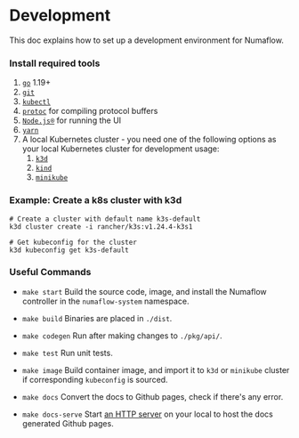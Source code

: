 # Development

This doc explains how to set up a development environment for Numaflow.

### Install required tools

1. [`go`](https://golang.org/doc/install) 1.19+
1. [`git`](https://help.github.com/articles/set-up-git/)
1. [`kubectl`](https://kubernetes.io/docs/tasks/tools/install-kubectl/)
1. [`protoc`](https://github.com/protocolbuffers/protobuf) for compiling protocol buffers
1. [`Node.js®`](https://nodejs.org/en/) for running the UI
1. [`yarn`](https://classic.yarnpkg.com/en/)
1. A local Kubernetes cluster - you need one of the following options as your local Kubernetes cluster for development usage:
   1. [`k3d`](https://k3d.io/)
   2. [`kind`](https://kind.sigs.k8s.io/)
   3. [`minikube`](https://minikube.sigs.k8s.io/docs/start/)

### Example: Create a k8s cluster with k3d

```shell
# Create a cluster with default name k3s-default
k3d cluster create -i rancher/k3s:v1.24.4-k3s1

# Get kubeconfig for the cluster
k3d kubeconfig get k3s-default
```

### Useful Commands

- `make start`
  Build the source code, image, and install the Numaflow controller in the `numaflow-system` namespace.

- `make build`
  Binaries are placed in `./dist`.

- `make codegen`
  Run after making changes to `./pkg/api/`.

- `make test`
  Run unit tests.

- `make image`
  Build container image, and import it to `k3d` or `minikube` cluster if corresponding `kubeconfig` is sourced.

- `make docs`
  Convert the docs to Github pages, check if there's any error.

- `make docs-serve`
  Start [an HTTP server](http://127.0.0.1:8000/) on your local to host the docs generated Github pages.
